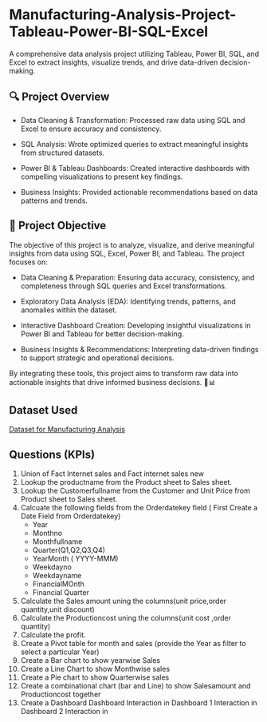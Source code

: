 # Manufacturing-Analysis-Project-Tableau-Power-BI-SQL-Excel
A comprehensive data analysis project utilizing Tableau, Power BI, SQL, and Excel to extract insights, visualize trends, and drive data-driven decision-making.

## 🔍 Project Overview
- Data Cleaning & Transformation: Processed raw data using SQL and Excel to ensure accuracy and consistency.
  
- SQL Analysis: Wrote optimized queries to extract meaningful insights from structured datasets.
  
- Power BI & Tableau Dashboards: Created interactive dashboards with compelling visualizations to present key findings.
  
- Business Insights: Provided actionable recommendations based on data patterns and trends.

## 🎯 Project Objective
The objective of this project is to analyze, visualize, and derive meaningful insights from data using SQL, Excel, Power BI, and Tableau. The project focuses on:

- Data Cleaning & Preparation: Ensuring data accuracy, consistency, and completeness through SQL queries and Excel transformations.
  
- Exploratory Data Analysis (EDA): Identifying trends, patterns, and anomalies within the dataset.
  
- Interactive Dashboard Creation: Developing insightful visualizations in Power BI and Tableau for better decision-making.

- Business Insights & Recommendations: Interpreting data-driven findings to support strategic and operational decisions.
  
By integrating these tools, this project aims to transform raw data into actionable insights that drive informed business decisions. 🚀📊

## Dataset Used
<a href="https://github.com/abhinavm0010/Manufacturing-Analysis-Project-Tableau-Power-BI-SQL-Excel/blob/main/Question.zip">Dataset for Manufacturing Analysis</a>

## Questions (KPIs)
1. Union of Fact Internet sales and Fact internet sales new
2. Lookup the productname from the Product sheet to Sales sheet.
3. Lookup the Customerfullname from the Customer and Unit Price from Product sheet to Sales sheet.
4. Calcuate the following fields from the Orderdatekey field ( First Create a Date Field from Orderdatekey)
   - Year
   - Monthno
   - Monthfullname
   - Quarter(Q1,Q2,Q3,Q4)
   - YearMonth ( YYYY-MMM)
   - Weekdayno
   - Weekdayname
   - FinancialMOnth
   - Financial Quarter 
5. Calculate the Sales amount uning the columns(unit price,order quantity,unit discount)
6. Calculate the Productioncost uning the columns(unit cost ,order quantity)
7. Calculate the profit.
8. Create a Pivot table for month and sales (provide the Year as filter to select a particular Year)
9. Create a Bar chart to show yearwise Sales
10. Create a Line Chart to show Monthwise sales
11. Create a Pie chart to show Quarterwise sales
12. Create a combinational chart (bar and Line) to show Salesamount and Productioncost together
13. Create a Dashboard
Dashboard Interaction in <a href="https://github.com/abhinavm0010/Manufacturing-Analysis-Project-Tableau-Power-BI-SQL-Excel/blob/main/Screenshot%202025-02-04%20002407.png"></a>
Dashboard 1 Interaction in <a href="https://github.com/abhinavm0010/Manufacturing-Analysis-Project-Tableau-Power-BI-SQL-Excel/blob/main/Screenshot%202025-02-04%20002445.png"></a>
Dashboard 2 Interaction in <a href="https://github.com/abhinavm0010/Manufacturing-Analysis-Project-Tableau-Power-BI-SQL-Excel/blob/main/Screenshot%202025-02-04%20002505.png"></a>
